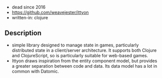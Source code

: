 
- dead since 2016
- https://github.com/weavejester/ittyon
- written-in: clojure

## Description

- simple library designed to manage state in games, particularly distributed state in a client/server architecture. It supports both Clojure and ClojureScript, so is particularly suitable for web-based games.
- Ittyon draws inspiration from the entity component model, but provides a greater separation between code and data. Its data model has a lot in common with Datomic.